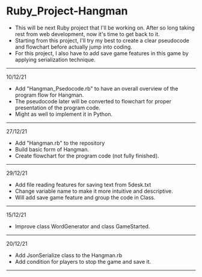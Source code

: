 # Ruby_Project-Hangman
* This will be next Ruby project that I'll be working on. After so long taking rest from web development, now it's time to get back to it.
* Starting from this project, I'll try my best to create a clear pseudocode and flowchart before actually jump into coding.
* For this project, I also have to add save game features in this game by applying serialization technique.
---
10/12/21
* Add "Hangman_Psedocode.rb" to have an overall overview of the program flow for Hangman.
* The pseudocode later will be converted to flowchart for proper presentation of the program code.
* Might as well to implement it in Python.
---
27/12/21
* Add "Hangman.rb" to the repository
* Build basic form of Hangman.
* Create flowchart for the program code (not fully finished).
---
29/12/21
* Add file reading features for saving text from 5desk.txt
* Change variable name to make it more intuitive and descriptive.
* Will add save game feature and group the code in Class.
---
15/12/21
* Improve class WordGenerator and class GameStarted.
---
20/12/21
* Add JsonSerialize class to the Hangman.rb
* Add condition for players to stop the game and save it.
---